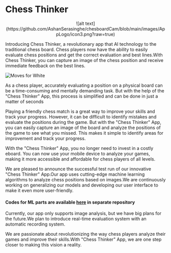 # Chess Thinker



<p  align="center">
![alt text](https://github.com/AshanSerasinghe/chesboardCam/blob/main/images/AppLogo/icon3.png?raw=true)
</p>

Introducing Chess Thinker, a revolutionary app that AI technology to the traditional chess board. Chess players now have the ability to easily evaluate chess positions and get the correct evaluation and best lines.With Chess Thinker, you can capture an image of the chess position and receive immediate feedback on the best lines.

![Moves for White](https://github.com/AshanSerasinghe/chesboardCam/blob/main/readmeImages/ChessBoard1.jpg?raw=false)

As a chess player, accurately evaluating a position on a physical board can be a time-consuming and mentally demanding task. But with the help of the "Chess Thinker" App, this process is simplified and can be done in just a matter of seconds

Playing a friendly chess match is a great way to improve your skills and track your progress. However, it can be difficult to identify mistakes and evaluate the positions during the game. But with the "Chess Thinker" App, you can easily capture an image of the board and analyze the positions of the game to see what you missed. This makes it simple to identify areas for improvement and track your progress.

With the "Chess Thinker" App, you no longer need to invest in a costly eboard. You can now use your mobile device to analyze your games, making it more accessible and affordable for chess players of all levels.

We are pleased to announce the successful test run of our innovative "Chess Thinker" App.Our app uses cutting-edge machine learning algorithms to analyze chess positions based on images.We are continuously working on generalizing our models and developing our user interface to make it even more user-friendly.
#### Codes for ML parts are available [here](https://github.com/pamudu123/ChessboardReconstruction) in separate repository 

Currently, our app only supports image analysis, but we have big plans for the future.We plan to introduce real-time evaluation system with an automatic recording system.

We are passionate about revolutionizing the way chess players analyze their games and improve their skills.With "Chess Thinker" App, we are one step closer to making this vision a reality.